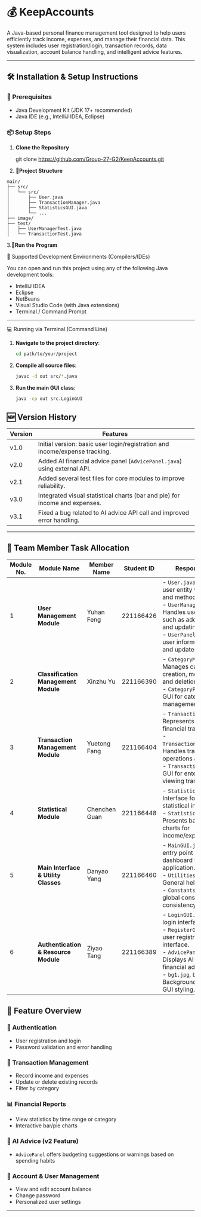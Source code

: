 # 💰 KeepAccounts

A Java-based personal finance management tool designed to help users efficiently track income, expenses, and manage their financial data. This system includes user registration/login, transaction records, data visualization, account balance handling, and intelligent advice features.

---

## 🛠️ Installation & Setup Instructions

### 📌 Prerequisites
- Java Development Kit (JDK 17+ recommended)
- Java IDE (e.g., IntelliJ IDEA, Eclipse)

### 📦 Setup Steps

1. **Clone the Repository**

   git clone https://github.com/Group-27-G2/KeepAccounts.git

2. **📂Project Structure**

```
main/
├── src/
│   └── src/
│       ├── User.java
│       ├── TransactionManager.java
│       ├── StatisticsGUI.java
│       └── ...
├── image/
├── test/
│   ├── UserManagerTest.java
│   └── TransactionTest.java
```

3.**🚀Run the Program**

🧰 Supported Development Environments (Compilers/IDEs)

You can open and run this project using any of the following Java development tools:

* IntelliJ IDEA
* Eclipse
* NetBeans
* Visual Studio Code (with Java extensions)
* Terminal / Command Prompt

---

💻 Running via Terminal (Command Line)

1. **Navigate to the project directory**:

   ```bash
   cd path/to/your/project
   ```

2. **Compile all source files**:

   ```bash
   javac -d out src/*.java
   ```

3. **Run the main GUI class**:

   ```bash
   java -cp out src.LoginGUI
   ```


## 🆕 Version History

| Version | Features                                                                    |
| ------- | --------------------------------------------------------------------------- |
| v1.0    | Initial version: basic user login/registration and income/expense tracking. |
| v2.0    | Added AI financial advice panel (`AdvicePanel.java`) using external API.    |
| v2.1    | Added several test files for core modules to improve reliability.           |
| v3.0    | Integrated visual statistical charts (bar and pie) for income and expenses. |
| v3.1    | Fixed a bug related to AI advice API call and improved error handling.      |

---

## 👥 Team Member Task Allocation

| Module No. | Module Name                          | Member Name   | Student ID | Responsibilities                                                                                                                                                                                                                  |
| ---------- | ------------------------------------ | ------------- | ---------- | --------------------------------------------------------------------------------------------------------------------------------------------------------------------------------------------------------------------------------- |
| 1          | **User Management Module**           | Yuhan Feng    | 221166426  | - `User.java`: Defines the user entity with attributes and methods.<br>- `UserManager.java`: Handles user operations such as adding, deleting, and updating.<br>- `UserPanel.java`: GUI for user information display and updates. |
| 2          | **Classification Management Module** | Xinzhu Yu     | 221166390  | - `CategoryManager.java`: Manages category creation, modification, and deletion.<br>- `CategoryPanel.java`: GUI for category management.                                                                                          |
| 3          | **Transaction Management Module**    | Yuetong Fang  | 221166404  | - `Transaction.java`: Represents individual financial transactions.<br>- `TransactionManager.java`: Handles transaction operations and logic.<br>- `TransactionPanel.java`: GUI for entering and viewing transactions.            |
| 4          | **Statistical Module**               | Chenchen Guan | 221166448  | - `StatisticsGUI.java`: Interface for displaying statistical information.<br>- `StatisticsPanel.java`: Presents bar and pie charts for income/expense data.                                                                       |
| 5          | **Main Interface & Utility Classes** | Danyao Yang   | 221166460  | - `MainGUI.java`: Main entry point and dashboard for the application.<br>- `Utilities.java`: General helper functions.<br>- `Constants.java`: Stores global constants for consistency.                                            |
| 6          | **Authentication & Resource Module** | Ziyao Tang    | 221166389  | - `LoginGUI.java`: User login interface.<br>- `RegisterGUI.java`: New user registration interface.<br>- `AdvicePanel.java`: Displays AI-based financial advice.<br>- `bg1.jpg`, `bg3.jpg`: Background images for GUI styling.     |


## 🚀 Feature Overview

### 🔐 Authentication

* User registration and login
* Password validation and error handling

### 💸 Transaction Management

* Record income and expenses
* Update or delete existing records
* Filter by category

### 📊 Financial Reports

* View statistics by time range or category
* Interactive bar/pie charts

### 🧠 AI Advice (v2 Feature)

* `AdvicePanel` offers budgeting suggestions or warnings based on spending habits

### 🏦 Account & User Management

* View and edit account balance
* Change password
* Personalized user settings


---






